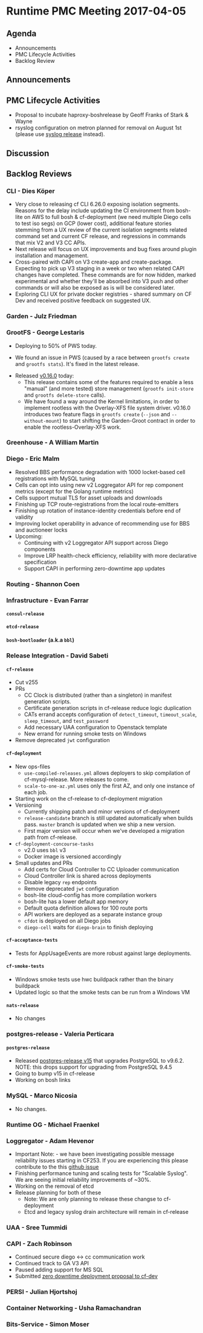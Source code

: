 # Runtime PMC Meeting 2017-04-05

## Agenda

* Announcements
* PMC Lifecycle Activities
* Backlog Review

## Announcements


## PMC Lifecycle Activities

- Proposal to incubate haproxy-boshrelease by Geoff Franks of Stark & Wayne
- rsyslog configuration on metron planned for removal on August 1st (please use [syslog release](https://github.com/cloudfoundry/syslog-release) instead). 

## Discussion


## Backlog Reviews

### CLI - Dies Köper
- Very close to releasing cf CLI 6.26.0 exposing isolation segments. Reasons for the delay include updating the CI environment from bosh-lite on AWS to full bosh & cf-deployment (we need multiple Diego cells to test iso segs) on GCP (lower cost), additional feature stories stemming from a UX review of the current isolation segments related command set and current CF release, and regressions in commands that mix V2 and V3 CC APIs.
- Next release will focus on UX improvements and bug fixes around plugin installation and management.
- Cross-paired with CAPI on V3 create-app and create-package. Expecting to pick up V3 staging in a week or two when related CAPI changes have completed. These commands are for now hidden, marked experimental and whether they'll be absorbed into V3 push and other commands or will also be exposed as is will be considered later.
- Exploring CLI UX for private docker registries - shared summary on CF Dev and received positive feedback on suggested UX.

### Garden - Julz Friedman

### GrootFS - George Lestaris

* Deploying to 50% of PWS today.
 - We found an issue in PWS (caused by a race between `grootfs create` and `grootfs stats`). It's fixed in the latest release.
* Released [v0.16.0](https://github.com/cloudfoundry/grootfs/releases/tag/v0.16.0) today: 
  - This release contains some of the features required to enable a less "manual" (and more tested) store management (`grootfs init-store` and `grootfs delete-store` calls).
  - We have found a way around the Kernel limitations, in order to implement rootless with the Overlay-XFS file system driver. v0.16.0 introduces two feature flags in `grootfs create` (`--json` and `--without-mount`) to start shifting the Garden-Groot contract in order to enable the rootless-Overlay-XFS work.

### Greenhouse - A William Martin


### Diego - Eric Malm

- Resolved BBS performance degradation with 1000 locket-based cell registrations with MySQL tuning
- Cells can opt into using new v2 Loggregator API for rep component metrics (except for the Golang runtime metrics)
- Cells support mutual TLS for asset uploads and downloads
- Finishing up TCP route-registrations from the local route-emitters
- Finishing up rotation of instance-identity credentials before end of validity
- Improving locket operability in advance of recommending use for BBS and auctioneer locks
- Upcoming:
  - Continuing with v2 Loggregator API support across Diego components
  - Improve LRP health-check efficiency, reliability with more declarative specification
  - Support CAPI in performing zero-downtime app updates


### Routing - Shannon Coen


### Infrastructure - Evan Farrar

#### `consul-release`


#### `etcd-release`

#### `bosh-bootloader` (a.k.a `bbl`)

### Release Integration - David Sabeti

#### `cf-release`
- Cut v255
- PRs
  - CC Clock is distributed (rather than a singleton) in manifest generation scripts.
  - Certificate generation scripts in cf-release reduce logic duplication
  - CATs errand accepts configuration of `detect_timeout`, `timeout_scale`, `sleep_timeout`, and `test_password`
  - Add necessary UAA configuration to Openstack template
  - New errand for running smoke tests on Windows
- Remove deprecated `jwt` configuration

#### `cf-deployment`
- New ops-files
  - `use-compiled-releases.yml` allows deployers to skip compilation of cf-mysql-release. More releases to come.
  - `scale-to-one-az.yml` uses only the first AZ, and only one instance of each job.
- Starting work on the cf-release to cf-deployment migration
- Versioning
  - Currently shipping patch and minor versions of cf-deployment
  - `release-candidate` branch is still updated automatically when builds pass. `master` branch is updated when we ship a new version.
  - First major version will occur when we've developed a migration path from cf-release.
- `cf-deployment-concourse-tasks`
  - v2.0 uses `bbl` v3
  - Docker image is versioned accordingly
- Small updates and PRs
  - Add certs for Cloud Controller to CC Uploader communication
  - Cloud Controller link is shared across deployments
  - Disable legacy `rep` endpoints
  - Remove deprecated `jwt` configuration
  - bosh-lite cloud-config has more compilation workers
  - bosh-lite has a lower default app memory
  - Default quota definition allows for 100 route ports
  - API workers are deployed as a separate instance group
  - `cfdot` is deployed on all Diego jobs
  - `diego-cell` waits for `diego-brain` to finish deploying

#### `cf-acceptance-tests`
-  Tests for AppUsageEvents are more robust against large deployments.

#### `cf-smoke-tests`
- Windows smoke tests use hwc buildpack rather than the binary buildpack
- Updated logic so that the smoke tests can be run from a Windows VM

#### `nats-release`
- No changes

### postgres-release - Valeria Perticara

#### `postgres-release`
- Released [postgres-release v15](https://github.com/cloudfoundry/postgres-release/releases/tag/v15) that upgrades PostgreSQL to v9.6.2. NOTE: this drops support for upgrading from PostgreSQL 9.4.5
- Going to bump v15 in cf-release
- Working on bosh links

### MySQL - Marco Nicosia
- No changes.

### Runtime OG - Michael Fraenkel

### Loggregator - Adam Hevenor
- Important Note: - we have been investigating possible message reliability issues starting in CF253. If you are experiencing this please contribute to the this [github issue](https://github.com/cloudfoundry/loggregator/issues/247)
- Finishing performance tuning and scaling tests for "Scalable Syslog". We are seeing initial reliability improvements of ~30%.
- Working on the removal of etcd
- Release planning for both of these
  - Note: We are only planning to release these changse to cf-deployment
  - Etcd and legacy syslog drain architecture will remain in cf-release

### UAA - Sree Tummidi

### CAPI - Zach Robinson

- Continued secure diego <-> cc communication work
- Continued track to GA V3 API
- Paused adding support for MS SQL
- Submitted [zero downtime deployment proposal to cf-dev](https://docs.google.com/document/d/116I_mOWjZcPeIbUvvsh-jAcwpoE_mGPD_SkCel5xXuU/edit?usp=sharing)

### PERSI - Julian Hjortshoj

### Container Networking - Usha Ramachandran

### Bits-Service - Simon Moser
